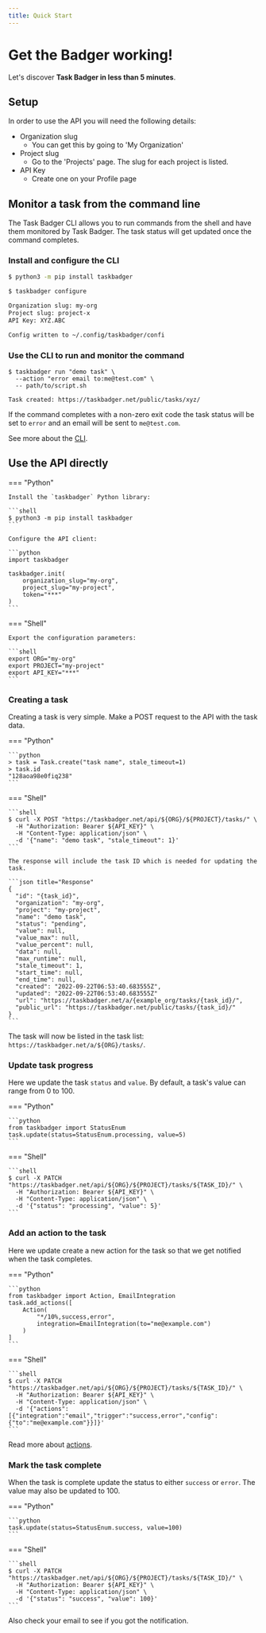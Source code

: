 ```yaml
---
title: Quick Start
---
```

# Get the Badger working!

Let's discover **Task Badger in less than 5 minutes**.

## Setup

In order to use the API you will need the following details:

* Organization slug
    * You can get this by going to 'My Organization'  
* Project slug
    * Go to the 'Projects' page. The slug for each project is listed. 
* API Key
    * Create one on your Profile page


## Monitor a task from the command line

The Task Badger CLI allows you to run commands from the shell and have them monitored
by Task Badger. The task status will get updated once the command completes.

### Install and configure the CLI

```bash
$ python3 -m pip install taskbadger

$ taskbadger configure

Organization slug: my-org 
Project slug: project-x 
API Key: XYZ.ABC

Config written to ~/.config/taskbadger/confi
```

### Use the CLI to run and monitor the command

```shell
$ taskbadger run "demo task" \
  --action "error email to:me@test.com" \
  -- path/to/script.sh

Task created: https://taskbadger.net/public/tasks/xyz/
```

If the command completes with a non-zero exit code the task status will be set to `error`
and an email will be sent to `me@test.com`.

See more about the [CLI](cli.md).

## Use the API directly



=== "Python"

    Install the `taskbadger` Python library:

    ```shell
    $ python3 -m pip install taskbadger
    ```

    Configure the API client:

    ```python
    import taskbadger

    taskbadger.init(
        organization_slug="my-org",
        project_slug="my-project",
        token="***"
    )
    ```

=== "Shell"

    Export the configuration parameters:

    ```shell
    export ORG="my-org"
    export PROJECT="my-project"
    export API_KEY="***"
    ```

### Creating a task

Creating a task is very simple. Make a POST request to the API with the task
data.

=== "Python"

    ```python
    > task = Task.create("task name", stale_timeout=1)
    > task.id
    "128aoa98e0fiq238"
    ```

=== "Shell"

    ```shell
    $ curl -X POST "https://taskbadger.net/api/${ORG}/${PROJECT}/tasks/" \
      -H "Authorization: Bearer ${API_KEY}" \
      -H "Content-Type: application/json" \
      -d '{"name": "demo task", "stale_timeout": 1}'
    ```

    The response will include the task ID which is needed for updating the task.
    
    ```json title="Response"
    {
      "id": "{task_id}",
      "organization": "my-org",
      "project": "my-project",
      "name": "demo task",
      "status": "pending",
      "value": null,
      "value_max": null,
      "value_percent": null,
      "data": null,
      "max_runtime": null,
      "stale_timeout": 1,
      "start_time": null,
      "end_time": null,
      "created": "2022-09-22T06:53:40.683555Z",
      "updated": "2022-09-22T06:53:40.683555Z"
      "url": "https://taskbadger.net/a/{example_org/tasks/{task_id}/",
      "public_url": "https://taskbadger.net/public/tasks/{task_id}/"
    }
    ```

The task will now be listed in the task list: `https://taskbadger.net/a/${ORG}/tasks/`.

### Update task progress

Here we update the task `status` and `value`. By default, a task's value can range from
0 to 100.

=== "Python"

    ```python
    from taskbadger import StatusEnum
    task.update(status=StatusEnum.processing, value=5)
    ```

=== "Shell"

    ```shell
    $ curl -X PATCH "https://taskbadger.net/api/${ORG}/${PROJECT}/tasks/${TASK_ID}/" \
      -H "Authorization: Bearer ${API_KEY}" \
      -H "Content-Type: application/json" \
      -d '{"status": "processing", "value": 5}'
    ```

### Add an action to the task

Here we update create a new action for the task so that we get notified when the task completes.

=== "Python"

    ```python
    from taskbadger import Action, EmailIntegration
    task.add_actions([
        Action(
            "*/10%,success,error",
            integration=EmailIntegration(to="me@example.com")
        )
    ]
    ```

=== "Shell"
    
    ```shell
    $ curl -X PATCH "https://taskbadger.net/api/${ORG}/${PROJECT}/tasks/${TASK_ID}/" \
      -H "Authorization: Bearer ${API_KEY}" \
      -H "Content-Type: application/json" \
      -d '{"actions":[{"integration":"email","trigger":"success,error","config":{"to":"me@example.com"}}]}'
    ```

Read more about [actions](data_model.md#task-actions).

### Mark the task complete

When the task is complete update the status to either `success` or `error`.
The value may also be updated to 100.

=== "Python"
  
    ```python
    task.update(status=StatusEnum.success, value=100)
    ```

=== "Shell"

    ```shell
    $ curl -X PATCH "https://taskbadger.net/api/${ORG}/${PROJECT}/tasks/${TASK_ID}/" \
      -H "Authorization: Bearer ${API_KEY}" \
      -H "Content-Type: application/json" \
      -d '{"status": "success", "value": 100}'
    ```
Also check your email to see if you got the notification.
